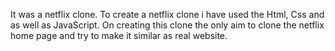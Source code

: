 It was a netflix clone.
To create a netflix clone i have used the Html, Css and as well as JavaScript.
On creating this clone the only aim to clone the netflix home page and try to make it similar as real website.
